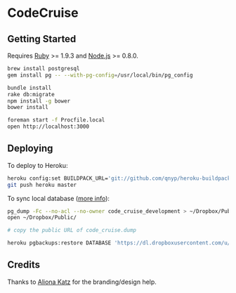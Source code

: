 # CodeCruise

## Getting Started

Requires [Ruby](http://www.ruby-lang.org/en/) >= 1.9.3 and [Node.js](http://nodejs.org/) >= 0.8.0.

```bash
brew install postgresql
gem install pg -- --with-pg-config=/usr/local/bin/pg_config

bundle install
rake db:migrate
npm install -g bower
bower install

foreman start -f Procfile.local
open http://localhost:3000
```

## Deploying

To deploy to Heroku:

```bash
heroku config:set BUILDPACK_URL='git://github.com/qnyp/heroku-buildpack-ruby-bower.git#run-bower'
git push heroku master
```

To sync local database ([more info](https://devcenter.heroku.com/articles/heroku-postgres-import-export)):

```bash
pg_dump -Fc --no-acl --no-owner code_cruise_development > ~/Dropbox/Public/code_cruise.dump
open ~/Dropbox/Public/

# copy the public URL of code_cruise.dump

heroku pgbackups:restore DATABASE 'https://dl.dropboxusercontent.com/u/1950437/code_cruise.dump' --confirm codecruise
```

## Credits

Thanks to [Aliona Katz](https://github.com/siberiancharm) for the branding/design help.
